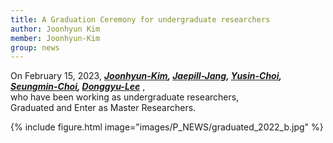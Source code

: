 ```yaml
---
title: A Graduation Ceremony for undergraduate researchers
author: Joonhyun Kim
member: Joonhyun-Kim
group: news
---
```


On February 15, 2023, **_[Joonhyun-Kim](/members/Joonhyun-Kim.html), [Jaepill-Jang](/members/JaePil-Jang.html), [Yusin-Choi](/members/Yusin-Choi.html), [Seungmin-Choi](/members/Seungmin-Choi.html), [Donggyu-Lee](/members/Donggyu-Lee.html)_** ,    
who have been working as undergraduate researchers,    
Graduated and Enter as Master Researchers.


{%
  include figure.html
  image="images/P_NEWS/graduated_2022_b.jpg"
%}



